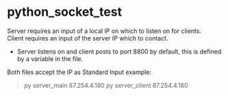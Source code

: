 # python_socket_test

Server requires an input of a local IP on which to listen on for clients.  
Client requires an input of the server IP which to contact.
- Server listens on and client posts to port 8800 by default, this is defined by a variable in the file.

Both files accept the IP as Standard Input
example:
  >py server_main 87.254.4.180
  >py server_client 87.254.4.180
  
